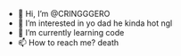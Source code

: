 - 👋 Hi, I’m @CRINGGGERO
- 👀 I’m interested in yo dad he kinda hot ngl
- 🌱 I’m currently learning code
- 📫 How to reach me? death

<!---
CRINGGGERO/CRINGGGERO is a ✨ special little snowflake ✨ repository because its `README.md` (this file) appears on your GitHub profile.
You can click the Preview link to take a look at your changes.
--->

